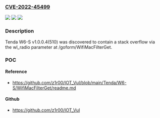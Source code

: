 ### [CVE-2022-45499](https://cve.mitre.org/cgi-bin/cvename.cgi?name=CVE-2022-45499)
![](https://img.shields.io/static/v1?label=Product&message=n%2Fa&color=blue)
![](https://img.shields.io/static/v1?label=Version&message=n%2Fa&color=blue)
![](https://img.shields.io/static/v1?label=Vulnerability&message=n%2Fa&color=brighgreen)

### Description

Tenda W6-S v1.0.0.4(510) was discovered to contain a stack overflow via the wl_radio parameter at /goform/WifiMacFilterGet.

### POC

#### Reference
- https://github.com/z1r00/IOT_Vul/blob/main/Tenda/W6-S/WifiMacFilterGet/readme.md

#### Github
- https://github.com/z1r00/IOT_Vul

